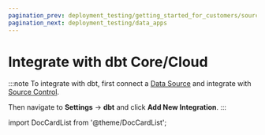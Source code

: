 ```yaml
---
pagination_prev: deployment_testing/getting_started_for_customers/source_control
pagination_next: deployment_testing/data_apps
---
```


# Integrate with dbt Core/Cloud

:::note
To integrate with dbt, first connect a [Data Source](..//deployment_testing/getting_started_for_customers/data_sources.md) and integrate with [Source Control](../deployment_testing/getting_started_for_customers/source_control.md).

Then navigate to **Settings** &rarr; **dbt** and click **Add New Integration**.
:::

import DocCardList from '@theme/DocCardList';

<DocCardList />
